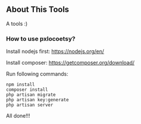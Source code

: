 ## About This Tools
A tools :)

### How to use pxlocoetsy?

Install nodejs first: https://nodejs.org/en/

Install composer: https://getcomposer.org/download/

Run following commands:


```
npm install
composer install
php artisan migrate
php artisan key:generate
php artisan server
```

All done!!!
